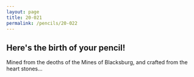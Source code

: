 ```yaml
---
layout: page
title: 20-021
permalink: /pencils/20-022
---
```


## Here's the birth of your pencil!

Mined from the deoths of the Mines of Blacksburg, and crafted from the heart stones...
